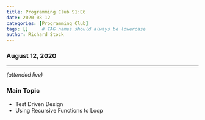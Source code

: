 ```yaml
---
title: Programming Club S1:E6
date: 2020-08-12
categories: [Programming Club]
tags: []     # TAG names should always be lowercase
author: Richard Stock
---
```

### August 12, 2020 
---
*(attended live)*

### Main Topic

- Test Driven Design
- Using Recursive Functions to Loop 